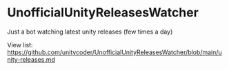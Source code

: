# UnofficialUnityReleasesWatcher

Just a bot watching latest unity releases (few times a day)

View list: https://github.com/unitycoder/UnofficialUnityReleasesWatcher/blob/main/unity-releases.md

